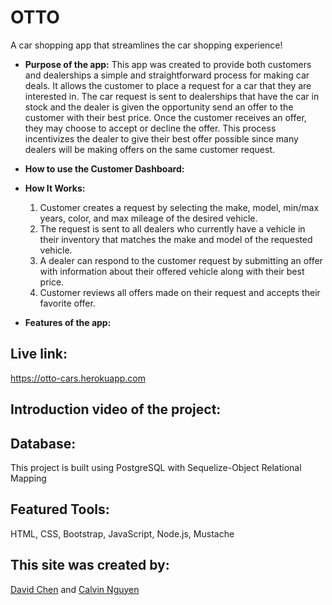 # OTTO
A car shopping app that streamlines the car shopping experience!

* **Purpose of the app:** 
   This app was created to provide both customers and dealerships a simple and straightforward process for making car deals. It allows the customer to place a request for a car that they are interested in. The car request is sent to dealerships that have the car in stock and the dealer is given the opportunity send an offer to the customer with their best price. Once the customer receives an offer, they may choose to accept or decline the offer. This process incentivizes the dealer to give their best offer possible since many dealers will be making offers on the same customer request.
* **How to use the Customer Dashboard:**



* **How It Works:**
   1) Customer creates a request by selecting the make, model, min/max years, color, and max mileage of the desired vehicle.
   2) The request is sent to all dealers who currently have a vehicle in their inventory that matches the make and model of the requested vehicle.
   3) A dealer can respond to the customer request by submitting an offer with information about their offered vehicle along with their best price.
   4) Customer reviews all offers made on their request and accepts their favorite offer.
 
   
   
   
* **Features of the app:**
 
   

## Live link: 
https://otto-cars.herokuapp.com



## Introduction video of the project: 


## Database: 
This project is built using PostgreSQL with Sequelize-Object Relational Mapping

## Featured Tools: 
HTML, CSS, Bootstrap, JavaScript, Node.js, Mustache

## This site was created by:
[David Chen](https://github.com/DCXan) and [Calvin Nguyen](https://github.com/cnguyen2133l)
